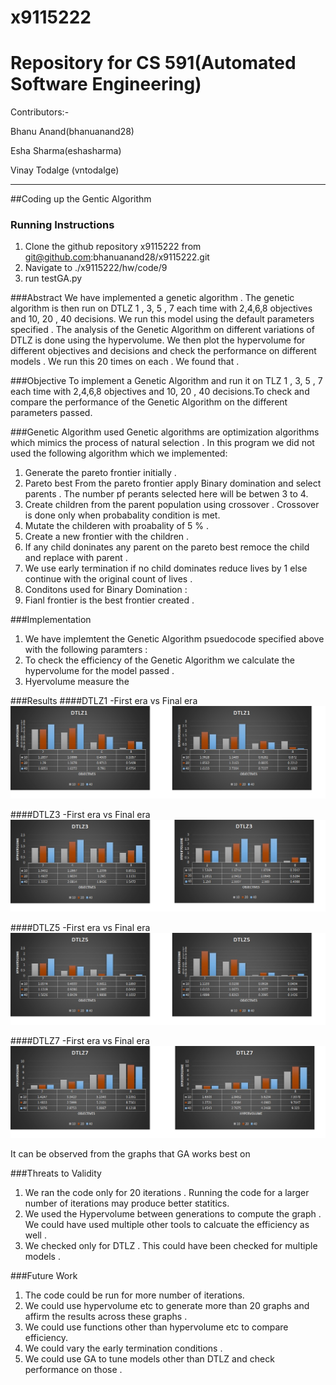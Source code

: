 # x9115222

# Repository for CS 591(Automated Software Engineering)

Contributors:-

  Bhanu Anand(bhanuanand28)
  
  Esha Sharma(eshasharma)
  
  Vinay Todalge (vntodalge)

_____________________________________________________________________________________________________________________________

##Coding up the Gentic Algorithm 

### Running Instructions 
  1. Clone the github repository x9115222 from git@github.com:bhanuanand28/x9115222.git
  2. Navigate to ./x9115222/hw/code/9 
  3. run testGA.py
 
###Abstract
We have implemented a genetic algorithm . The genetic algorithm is then run on DTLZ 1 , 3, 5 , 7 each time with 2,4,6,8 objectives 
and 10, 20 , 40 decisions. We run this model using the default parameters specified . The analysis of the Genetic Algorithm on 
different variations of DTLZ is done using the hypervolume. We then plot the hypervolume for different objectives and decisions and 
check the performance on different models . We run this 20 times on each . We found that . 

###Objective
To implement a Genetic Algorithm and run it on TLZ 1 , 3, 5 , 7 each time with 2,4,6,8 objectives and 10, 20 , 40 decisions.To 
check and compare the performance of the Genetic Algorithm on the different parameters passed. 

###Genetic Algorithm used 
Genetic algorithms are optimization algorithms which mimics the process of natural selection . In this program we did not used 
the following algorithm which we implemented: 
1. Generate the pareto frontier initially . 
2. Pareto best From the pareto frontier apply Binary domination and select parents . The number pf perants selected here will be betwen 3 to 4. 
3. Create children from the parent population using crossover . Crossover is done only when probabality condition is met. 
4. Mutate the childeren with proabality of 5 % . 
5. Create a new frontier with the children . 
6. If any child doninates any parent on the pareto best remoce the child and replace with parent . 
7. We use early termination if no child dominates reduce lives by 1 else continue with the original count of lives . 
8. Conditons used for Binary Domination : 
9. Fianl frontier is the best frontier created . 

###Implementation 
1. We have implemtent the Genetic Algorithm psuedocode specified above with the following paramters : 
2. To check the efficiency of the Genetic Algorithm we calculate the hypervolume for the model passed . 
3. Hyervolume measure the 

###Results
####DTLZ1 -First era vs Final era
![alt tag](https://github.com/bhanuanand28/x9115222/blob/master/hw/code/9/ScreenShots/DTLZ1.jpg)

####DTLZ3 -First era vs Final era
![alt tag](https://github.com/bhanuanand28/x9115222/blob/master/hw/code/9/ScreenShots/DTLZ3.jpg)

####DTLZ5 -First era vs Final era
![alt tag](https://github.com/bhanuanand28/x9115222/blob/master/hw/code/9/ScreenShots/DTLZ5.jpg)

####DTLZ7 -First era vs Final era
![alt tag](https://github.com/bhanuanand28/x9115222/blob/master/hw/code/9/ScreenShots/DTLZ7.jpg)


It can be observed from the graphs that GA works best on


###Threats to Validity 
1. We ran the code only for 20 iterations . Running the code for a larger number of iterations may produce better statitics. 
2. We used the Hypervolume between generations to compute the graph . We could have used multiple other tools to calcuate the efficiency 
as well . 
3. We checked only for DTLZ . This could have been checked for multiple models . 

###Future Work 
1. The code could be run for more number of iterations. 
2. We could use hypervolume etc to generate more than 20 graphs and affirm the results across these graphs . 
3. We could use functions other than hypervolume etc to compare efficiency. 
4. We could vary the early termination conditions . 
5. We could use GA to tune models other than DTLZ and check performance on those . 



